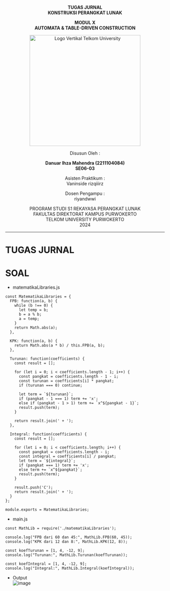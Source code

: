 <div align="center">

**TUGAS JURNAL**  
**KONSTRUKSI PERANGKAT LUNAK**

**MODUL X**  
**AUTOMATA & TABLE-DRIVEN CONSTRUCTION**

<img src="https://github.com/user-attachments/assets/637271ab-0240-4561-a7a6-04cb1169f636" alt="Logo Vertikal Telkom University" width="350"/>

Disusun Oleh :

**Danuar Ihza Mahendra (2211104084)**  
**SE06-03**

Asisten Praktikum :  
Vaninside
rizqiiirz

Dosen Pengampu :  
riyandwwi

PROGRAM STUDI S1 REKAYASA PERANGKAT LUNAK  
FAKULTAS DIREKTORAT KAMPUS PURWOKERTO  
TELKOM UNIVERSITY PURWOKERTO  
2024

</div>

---

# TUGAS JURNAL

# SOAL

- matematikaLibraries.js
```
const MatematikaLibraries = {
  FPB: function(a, b) {
    while (b !== 0) {
      let temp = b;
      b = a % b;
      a = temp;
    }
    return Math.abs(a);
  },

  KPK: function(a, b) {
    return Math.abs(a * b) / this.FPB(a, b);
  },

  Turunan: function(coefficients) {
    const result = [];

    for (let i = 0; i < coefficients.length - 1; i++) {
      const pangkat = coefficients.length - 1 - i;
      const turunan = coefficients[i] * pangkat;
      if (turunan === 0) continue;

      let term = `${turunan}`;
      if (pangkat - 1 === 1) term += 'x';
      else if (pangkat - 1 > 1) term += `x^${pangkat - 1}`;
      result.push(term);
    }

    return result.join(' + ');
  },

  Integral: function(coefficients) {
    const result = [];

    for (let i = 0; i < coefficients.length; i++) {
      const pangkat = coefficients.length - i;
      const integral = coefficients[i] / pangkat;
      let term = `${integral}`;
      if (pangkat === 1) term += 'x';
      else term += `x^${pangkat}`;
      result.push(term);
    }

    result.push('C');
    return result.join(' + ');
  }
};

module.exports = MatematikaLibraries;
```

- main.js
```
const MathLib = require('./matematikaLibraries');

console.log("FPB dari 60 dan 45:", MathLib.FPB(60, 45));         
console.log("KPK dari 12 dan 8:", MathLib.KPK(12, 8));           

const koefTurunan = [1, 4, -12, 9]; 
console.log("Turunan:", MathLib.Turunan(koefTurunan));           

const koefIntegral = [1, 4, -12, 9]; 
console.log("Integral:", MathLib.Integral(koefIntegral));                    
```

- Output<br>
![image](https://github.com/user-attachments/assets/bb56c7b5-1098-40cb-9a26-b3123cf7959d)


